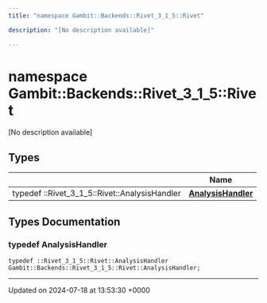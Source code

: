 ```yaml
---
title: "namespace Gambit::Backends::Rivet_3_1_5::Rivet"

description: "[No description available]"

---
```


# namespace Gambit::Backends::Rivet_3_1_5::Rivet

[No description available]

## Types

|                | Name           |
| -------------- | -------------- |
| typedef ::Rivet_3_1_5::Rivet::AnalysisHandler | **[AnalysisHandler](/documentation/code/namespaces/namespacegambit_1_1backends_1_1rivet__3__1__5_1_1rivet/#typedef-analysishandler)**  |

## Types Documentation

### typedef AnalysisHandler

```
typedef ::Rivet_3_1_5::Rivet::AnalysisHandler Gambit::Backends::Rivet_3_1_5::Rivet::AnalysisHandler;
```







-------------------------------

Updated on 2024-07-18 at 13:53:30 +0000
